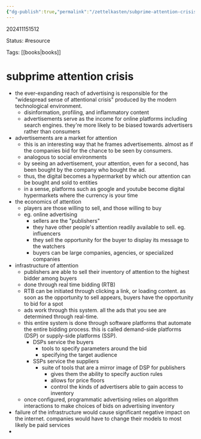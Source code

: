 ```yaml
---
{"dg-publish":true,"permalink":"/zettelkasten/subprime-attention-crisis/","updated":"2024-11-26T12:04:48.925-05:00"}
---
```


202411151512

Status: #resource

Tags: [[books\|books]]

# subprime attention crisis

* the ever-expanding reach of advertising is responsible for the "widespread sense of attentional crisis" produced by the modern technological environment.
	* disinformation, profiling, and inflammatory content
	* advertisements serve as the income for online platforms including search engines. they're more likely to be biased towards advertisers rather than consumers
* advertisements are a market for attention
	* this is an interesting way that he frames advertisements. almost as if the companies bid for the chance to be seen by consumers. 
	* analogous to social environments
	* by seeing an advertisement, your attention, even for a second, has been bought by the company who bought the ad.
	* thus, the digital becomes a hypermarket by which our attention can be bought and sold to entities
	* in a sense, platforms such as google and youtube become digital hypermarkets where the currency is your time
* the economics of attention
	* players are those willing to sell, and those willing to buy
	* eg. online advertising
		* sellers are the "publishers"
		* they have other people's attention readily available to sell. eg. influencers
		* they sell the opportunity for the buyer to display its message to the watchers
		* buyers can be large companies, agencies, or specialized companies
* infrastructure of attention
	* publishers are able to sell their inventory of attention to the highest bidder among buyers
	* done through real time bidding (RTB)
	* RTB can be initiated through clicking a link, or loading content. as soon as the opportunity to sell appears, buyers have the opportunity to bid for a spot
	* ads work through this system. all the ads that you see are determined through real-time.
	* this entire system is done through software platforms that automate the entire bidding process. this is called demand-side platforms (DSP) or supply-side platforms (SSP).
		* DSPs service the buyers
			* tools to specify parameters around the bid
			* specifying the target audience
		* SSPs service the suppliers
			* suite of tools that are a mirror image of DSP for publishers
				* gives them the ability to specify auction rules
				* allows for price floors
				* control the kinds of advertisers able to gain access to inventory
	* once configured, programmatic advertising relies on algorithm interactions to make choices of bids on advertising inventory
* failure of the infrastructure would cause significant negative impact on the internet. companies would have to change their models to most likely be paid services
* 